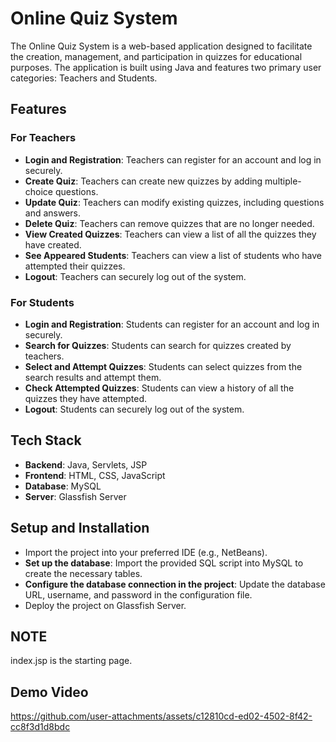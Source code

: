 # Online Quiz System

The Online Quiz System is a web-based application designed to facilitate the creation, management, and participation in quizzes for educational purposes. The application is built using Java and features two primary user categories: Teachers and Students.

## Features

### For Teachers
- **Login and Registration**: Teachers can register for an account and log in securely.
- **Create Quiz**: Teachers can create new quizzes by adding multiple-choice questions.
- **Update Quiz**: Teachers can modify existing quizzes, including questions and answers.
- **Delete Quiz**: Teachers can remove quizzes that are no longer needed.
- **View Created Quizzes**: Teachers can view a list of all the quizzes they have created.
- **See Appeared Students**: Teachers can view a list of students who have attempted their quizzes.
- **Logout**: Teachers can securely log out of the system.

### For Students
- **Login and Registration**: Students can register for an account and log in securely.
- **Search for Quizzes**: Students can search for quizzes created by teachers.
- **Select and Attempt Quizzes**: Students can select quizzes from the search results and attempt them.
- **Check Attempted Quizzes**: Students can view a history of all the quizzes they have attempted.
- **Logout**: Students can securely log out of the system.

## Tech Stack
- **Backend**: Java, Servlets, JSP
- **Frontend**: HTML, CSS, JavaScript
- **Database**: MySQL
- **Server**: Glassfish Server

## Setup and Installation

- Import the project into your preferred IDE (e.g., NetBeans).
- **Set up the database**: Import the provided SQL script into MySQL to create the necessary tables.
- **Configure the database connection in the project**: Update the database URL, username, and password in the configuration file.
- Deploy the project on Glassfish Server.

## NOTE

index.jsp is the starting page.

## Demo Video
https://github.com/user-attachments/assets/c12810cd-ed02-4502-8f42-cc8f3d1d8bdc


